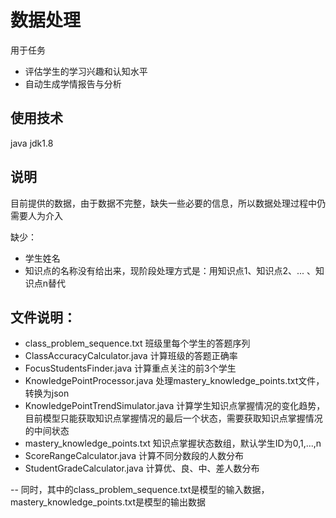 # 数据处理
用于任务
- 评估学生的学习兴趣和认知水平
- 自动生成学情报告与分析

## 使用技术
java jdk1.8

## 说明
目前提供的数据，由于数据不完整，缺失一些必要的信息，所以数据处理过程中仍需要人为介入

缺少：
* 学生姓名
* 知识点的名称没有给出来，现阶段处理方式是：用知识点1、知识点2、... 、知识点n替代

## 文件说明：
* class_problem_sequence.txt   班级里每个学生的答题序列
* ClassAccuracyCalculator.java	 	计算班级的答题正确率
* FocusStudentsFinder.java			 计算重点关注的前3个学生
* KnowledgePointProcessor.java 	处理mastery_knowledge_points.txt文件，转换为json
* KnowledgePointTrendSimulator.java  计算学生知识点掌握情况的变化趋势，目前模型只能获取知识点掌握情况的最后一个状态，需要获取知识点掌握情况的中间状态
* mastery_knowledge_points.txt  知识点掌握状态数组，默认学生ID为0,1,...,n
* ScoreRangeCalculator.java  计算不同分数段的人数分布
* StudentGradeCalculator.java  计算优、良、中、差人数分布


-- 同时，其中的class_problem_sequence.txt是模型的输入数据，mastery_knowledge_points.txt是模型的输出数据
